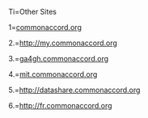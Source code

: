 Ti=Other Sites

1=<a href="http://commonaccord.org">commonaccord.org</a>

2.=<a href="http://my.commonaccord.org">http://my.commonaccord.org</a>

3.=<a href="http://ga4gh.commonaccord.org">ga4gh.commonaccord.org</a>

4.=<a href="http://mit.commonaccord.org">mit.commonaccord.org</a>

5.=<a href="http://datashare.commonaccord.org">http://datashare.commonaccord.org</a>

6.=<a href="http://fr.commonaccord.org">http://fr.commonaccord.org</a>